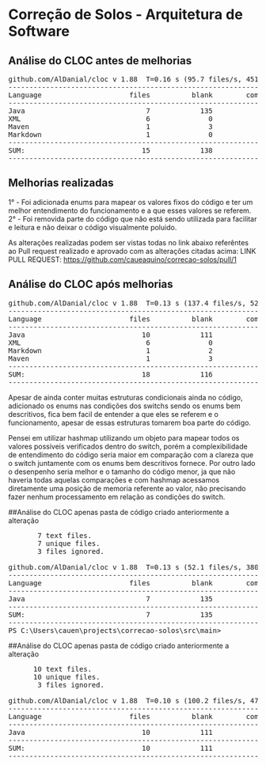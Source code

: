 # Correção de Solos - Arquitetura de Software

## Análise do CLOC antes de melhorias

<pre>
github.com/AlDanial/cloc v 1.88  T=0.16 s (95.7 files/s, 4510.5 lines/s)
-------------------------------------------------------------------------------
Language                     files          blank        comment           code
-------------------------------------------------------------------------------
Java                             7            135              8            368
XML                              6              0              0            179
Maven                            1              3              0             13
Markdown                         1              0              0              1
-------------------------------------------------------------------------------
SUM:                            15            138              8            561
-------------------------------------------------------------------------------
</pre>


## Melhorias realizadas

1° - Foi adicionada enums para mapear os valores fixos do código e ter um melhor entendimento do funcionamento e a que esses valores se referem.
2° - Foi removida parte do código que não está sendo utilizada para facilitar e leitura e não deixar o código visualmente poluido.

As alterações realizadas podem ser vistas todas no link abaixo referêntes ao Pull request realizado e aprovado com as alterações citadas acima:
LINK PULL REQUEST: https://github.com/caueaquino/correcao-solos/pull/1


## Análise do CLOC após melhorias

<pre>
github.com/AlDanial/cloc v 1.88  T=0.13 s (137.4 files/s, 5238.1 lines/s)
-------------------------------------------------------------------------------
Language                     files          blank        comment           code
-------------------------------------------------------------------------------
Java                            10            111             22            341
XML                              6              0              0            179
Markdown                         1              2              0             15
Maven                            1              3              0             13
-------------------------------------------------------------------------------
SUM:                            18            116             22            548
-------------------------------------------------------------------------------
</pre>


Apesar de ainda conter muitas estruturas condicionais ainda no código, adicionado os enums nas condições dos switchs sendo os enums bem descritivos, fica bem facil de entender a que eles se referem e o funcionamento, apesar de essas estruturas tomarem boa parte do código. 

Pensei em utilizar hashmap utilizando um objeto para mapear todos os valores possiveis verificados dentro do switch, porém a complexibilidade de entendimento do código seria maior em comparação com a clareza que o switch juntamente com os enums bem descritivos fornece. Por outro lado o desenpenho seria melhor e o tamanho do código menor, ja que não haveria todas aquelas comparações e com hashmap acessamos diretamente uma posição de memoria referente ao valor, não precisando fazer nenhum processamento em relação as condições do switch.


##Análise do CLOC apenas pasta de código criado anteriormente a alteração

<pre>
       7 text files.
       7 unique files.
       3 files ignored.

github.com/AlDanial/cloc v 1.88  T=0.13 s (52.1 files/s, 3806.1 lines/s)
-------------------------------------------------------------------------------
Language                     files          blank        comment           code
-------------------------------------------------------------------------------
Java                             7            135              8            368
-------------------------------------------------------------------------------
SUM:                             7            135              8            368
-------------------------------------------------------------------------------
PS C:\Users\cauen\projects\correcao-solos\src\main>
</pre>



##Análise do CLOC apenas pasta de código criado anteriormente a alteração

<pre>
      10 text files.
      10 unique files.
       3 files ignored.

github.com/AlDanial/cloc v 1.88  T=0.10 s (100.2 files/s, 4748.7 lines/s)
-------------------------------------------------------------------------------
Language                     files          blank        comment           code
-------------------------------------------------------------------------------
Java                            10            111             22            341
-------------------------------------------------------------------------------
SUM:                            10            111             22            341
-------------------------------------------------------------------------------
</pre>
